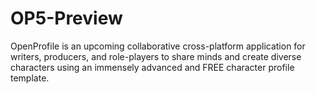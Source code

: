 # OP5-Preview
OpenProfile is an upcoming collaborative cross-platform application for writers, producers, and role-players to share minds and create diverse characters using an immensely advanced and FREE character profile template.
